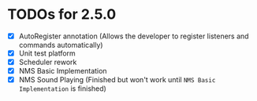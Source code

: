 # TODOs for 2.5.0

- [x] AutoRegister annotation (Allows the developer to register listeners and commands automatically)
- [x] Unit test platform
- [x] Scheduler rework
- [x] NMS Basic Implementation
- [x] NMS Sound Playing (Finished but won't work until ``NMS Basic Implementation`` is finished)